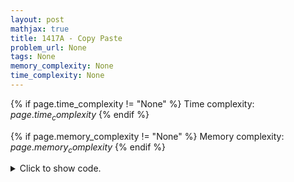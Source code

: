 ```yaml
---
layout: post
mathjax: true
title: 1417A - Copy Paste
problem_url: None
tags: None
memory_complexity: None
time_complexity: None
---
```




{% if page.time_complexity != "None" %}
Time complexity: ${{ page.time_complexity }}$
{% endif %}

{% if page.memory_complexity != "None" %}
Memory complexity: ${{ page.memory_complexity }}$
{% endif %}

<details>
<summary>
<p style="display:inline">Click to show code.</p>
</summary>
```cpp
{% raw %}
using namespace std;
using ll = long long;
using ii = pair<int, int>;
using vi = vector<int>;
template <typename InputIterator,
          typename T = typename iterator_traits<InputIterator>::value_type>
void read_n(InputIterator it, int n)
{
    copy_n(istream_iterator<T>(cin), n, it);
}
template <typename InputIterator,
          typename T = typename iterator_traits<InputIterator>::value_type>
void write(InputIterator first, InputIterator last, const char *delim = "\n")
{
    copy(first, last, ostream_iterator<T>(cout, delim));
}
int main(void)
{
    int t;
    cin >> t;
    while (t--)
    {
        int n, k;
        cin >> n >> k;
        vi a(n);
        read_n(a.begin(), n);
        sort(a.begin(), a.end());
        int minv = a[0];
        ll ans =
            accumulate(a.begin() + 1, a.end(), 0LL, [minv, k](ll acc, int ai) {
                return acc + (k - ai) / minv;
            });
        cout << ans << endl;
    }
    return 0;
}

{% endraw %}
```
</details>

